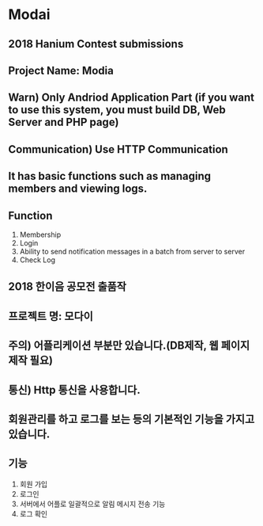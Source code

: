 # Modai
## 2018 Hanium Contest submissions
## Project Name: Modia
## Warn) Only Andriod Application Part (if you want to use this system, you must build DB, Web Server and PHP page)
## Communication) Use HTTP Communication
## It has basic functions such as managing members and viewing logs.

Function
---
1. Membership
2. Login
3. Ability to send notification messages in a batch from server to server
4. Check Log

## 2018 한이음 공모전 출품작
## 프로젝트 명: 모다이
## 주의) 어플리케이션 부분만 있습니다.(DB제작, 웹 페이지 제작 필요)
## 통신) Http 통신을 사용합니다.
## 회원관리를 하고 로그를 보는 등의 기본적인 기능을 가지고 있습니다.

기능
---
1. 회원 가입
2. 로그인
3. 서버에서 어플로 일괄적으로 알림 메시지 전송 기능
4. 로그 확인
